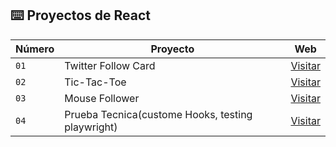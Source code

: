 ## ⌨️ Proyectos de React

| Número | Proyecto            | Web                                                       |
| ------ | ------------------- | --------------------------------------------------------- |
| `01`   | Twitter Follow Card | [Visitar](https://curso-react-psi-lyart.vercel.app/)      |
| `02`   | Tic-Tac-Toe         | [Visitar](https://curso-react-j7z8.vercel.app/)           |
| `03`   | Mouse Follower      | [Visitar](https://curso-react-mouse-follower.vercel.app/) |
| `04`   | Prueba Tecnica(custome Hooks, testing playwright)    | [Visitar](https://curso-react-gold.vercel.app/) |
